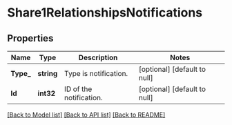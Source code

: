 # Share1RelationshipsNotifications

## Properties
Name | Type | Description | Notes
------------ | ------------- | ------------- | -------------
**Type_** | **string** | Type is notification. | [optional] [default to null]
**Id** | **int32** | ID of the notification. | [optional] [default to null]

[[Back to Model list]](../README.md#documentation-for-models) [[Back to API list]](../README.md#documentation-for-api-endpoints) [[Back to README]](../README.md)

